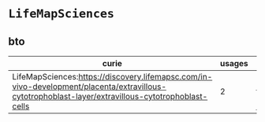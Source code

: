 # `LifeMapSciences`

## bto

| curie                                                                                                                                              |   usages | nodes                                                                                                                                                                                                                            |
|----------------------------------------------------------------------------------------------------------------------------------------------------|----------|----------------------------------------------------------------------------------------------------------------------------------------------------------------------------------------------------------------------------------|
| LifeMapSciences:https://discovery.lifemapsc.com/in-vivo-development/placenta/extravillous-cytotrophoblast-layer/extravillous-cytotrophoblast-cells |        2 | [http://purl.obolibrary.org/obo/BTO:0006206](https://bioregistry.io/http://purl.obolibrary.org/obo/BTO:0006206), [http://purl.obolibrary.org/obo/BTO:0006207](https://bioregistry.io/http://purl.obolibrary.org/obo/BTO:0006207) |
